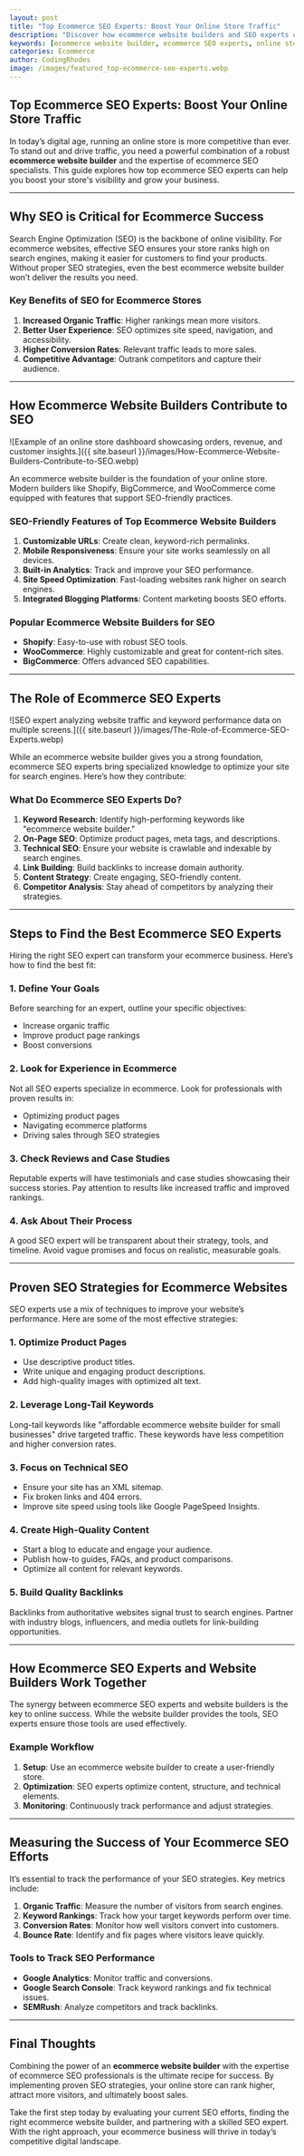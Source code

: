 ```yaml
---
layout: post
title: "Top Ecommerce SEO Experts: Boost Your Online Store Traffic"
description: "Discover how ecommerce website builders and SEO experts can help you increase traffic and drive sales for your online store."
keywords: [ecommerce website builder, ecommerce SEO experts, online store traffic, SEO strategies]
categories: Ecommerce
author: CodingRhodes
image: /images/featured_top-ecommerce-seo-experts.webp
---
```


## Top Ecommerce SEO Experts: Boost Your Online Store Traffic

In today’s digital age, running an online store is more competitive than ever. To stand out and drive traffic, you need a powerful combination of a robust **ecommerce website builder** and the expertise of ecommerce SEO specialists. This guide explores how top ecommerce SEO experts can help you boost your store's visibility and grow your business.

---

## Why SEO is Critical for Ecommerce Success

Search Engine Optimization (SEO) is the backbone of online visibility. For ecommerce websites, effective SEO ensures your store ranks high on search engines, making it easier for customers to find your products. Without proper SEO strategies, even the best ecommerce website builder won’t deliver the results you need.

### Key Benefits of SEO for Ecommerce Stores
1. **Increased Organic Traffic**: Higher rankings mean more visitors.
2. **Better User Experience**: SEO optimizes site speed, navigation, and accessibility.
3. **Higher Conversion Rates**: Relevant traffic leads to more sales.
4. **Competitive Advantage**: Outrank competitors and capture their audience.

---

## How Ecommerce Website Builders Contribute to SEO

![Example of an online store dashboard showcasing orders, revenue, and customer insights.]({{ site.baseurl }}/images/How-Ecommerce-Website-Builders-Contribute-to-SEO.webp)

An ecommerce website builder is the foundation of your online store. Modern builders like Shopify, BigCommerce, and WooCommerce come equipped with features that support SEO-friendly practices. 

### SEO-Friendly Features of Top Ecommerce Website Builders
1. **Customizable URLs**: Create clean, keyword-rich permalinks.
2. **Mobile Responsiveness**: Ensure your site works seamlessly on all devices.
3. **Built-in Analytics**: Track and improve your SEO performance.
4. **Site Speed Optimization**: Fast-loading websites rank higher on search engines.
5. **Integrated Blogging Platforms**: Content marketing boosts SEO efforts.

### Popular Ecommerce Website Builders for SEO
- **Shopify**: Easy-to-use with robust SEO tools.
- **WooCommerce**: Highly customizable and great for content-rich sites.
- **BigCommerce**: Offers advanced SEO capabilities.

---

## The Role of Ecommerce SEO Experts

![SEO expert analyzing website traffic and keyword performance data on multiple screens.]({{ site.baseurl }}/images/The-Role-of-Ecommerce-SEO-Experts.webp)

While an ecommerce website builder gives you a strong foundation, ecommerce SEO experts bring specialized knowledge to optimize your site for search engines. Here’s how they contribute:

### What Do Ecommerce SEO Experts Do?
1. **Keyword Research**: Identify high-performing keywords like "ecommerce website builder."
2. **On-Page SEO**: Optimize product pages, meta tags, and descriptions.
3. **Technical SEO**: Ensure your website is crawlable and indexable by search engines.
4. **Link Building**: Build backlinks to increase domain authority.
5. **Content Strategy**: Create engaging, SEO-friendly content.
6. **Competitor Analysis**: Stay ahead of competitors by analyzing their strategies.

---

## Steps to Find the Best Ecommerce SEO Experts

Hiring the right SEO expert can transform your ecommerce business. Here’s how to find the best fit:

### 1. Define Your Goals
Before searching for an expert, outline your specific objectives:
- Increase organic traffic
- Improve product page rankings
- Boost conversions

### 2. Look for Experience in Ecommerce
Not all SEO experts specialize in ecommerce. Look for professionals with proven results in:
- Optimizing product pages
- Navigating ecommerce platforms
- Driving sales through SEO strategies

### 3. Check Reviews and Case Studies
Reputable experts will have testimonials and case studies showcasing their success stories. Pay attention to results like increased traffic and improved rankings.

### 4. Ask About Their Process
A good SEO expert will be transparent about their strategy, tools, and timeline. Avoid vague promises and focus on realistic, measurable goals.

---

## Proven SEO Strategies for Ecommerce Websites

SEO experts use a mix of techniques to improve your website’s performance. Here are some of the most effective strategies:

### 1. Optimize Product Pages
- Use descriptive product titles.
- Write unique and engaging product descriptions.
- Add high-quality images with optimized alt text.

### 2. Leverage Long-Tail Keywords
Long-tail keywords like "affordable ecommerce website builder for small businesses" drive targeted traffic. These keywords have less competition and higher conversion rates.

### 3. Focus on Technical SEO
- Ensure your site has an XML sitemap.
- Fix broken links and 404 errors.
- Improve site speed using tools like Google PageSpeed Insights.

### 4. Create High-Quality Content
- Start a blog to educate and engage your audience.
- Publish how-to guides, FAQs, and product comparisons.
- Optimize all content for relevant keywords.

### 5. Build Quality Backlinks
Backlinks from authoritative websites signal trust to search engines. Partner with industry blogs, influencers, and media outlets for link-building opportunities.

---

## How Ecommerce SEO Experts and Website Builders Work Together

The synergy between ecommerce SEO experts and website builders is the key to online success. While the website builder provides the tools, SEO experts ensure those tools are used effectively.

### Example Workflow
1. **Setup**: Use an ecommerce website builder to create a user-friendly store.
2. **Optimization**: SEO experts optimize content, structure, and technical elements.
3. **Monitoring**: Continuously track performance and adjust strategies.

---

## Measuring the Success of Your Ecommerce SEO Efforts

It’s essential to track the performance of your SEO strategies. Key metrics include:

1. **Organic Traffic**: Measure the number of visitors from search engines.
2. **Keyword Rankings**: Track how your target keywords perform over time.
3. **Conversion Rates**: Monitor how well visitors convert into customers.
4. **Bounce Rate**: Identify and fix pages where visitors leave quickly.

### Tools to Track SEO Performance
- **Google Analytics**: Monitor traffic and conversions.
- **Google Search Console**: Track keyword rankings and fix technical issues.
- **SEMRush**: Analyze competitors and track backlinks.

---

## Final Thoughts

Combining the power of an **ecommerce website builder** with the expertise of ecommerce SEO professionals is the ultimate recipe for success. By implementing proven SEO strategies, your online store can rank higher, attract more visitors, and ultimately boost sales.

Take the first step today by evaluating your current SEO efforts, finding the right ecommerce website builder, and partnering with a skilled SEO expert. With the right approach, your ecommerce business will thrive in today’s competitive digital landscape.
